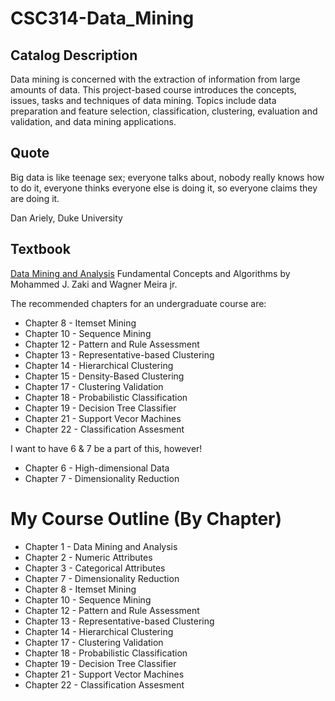 # CSC314-Data_Mining

## Catalog Description
Data mining is concerned with the extraction of information from large
amounts of data. This project-based course introduces the concepts,
issues, tasks and techniques of data mining. Topics include data
preparation and feature selection, classification, clustering,
evaluation and validation, and data mining applications.

## Quote
Big data is like teenage sex;
   everyone talks about,
nobody really knows how to do it,
everyone thinks everyone else is doing it,
so everyone claims they are doing it.

Dan Ariely, Duke University


## Textbook
[Data Mining and Analysis](http://www.dataminingbook.info/pmwiki.php)
Fundamental Concepts and Algorithms by Mohammed J. Zaki and Wagner Meira
jr.

The recommended chapters for an undergraduate course are:
* Chapter 8 - Itemset Mining
* Chapter 10 - Sequence Mining
* Chapter 12 - Pattern and Rule Assessment
* Chapter 13 - Representative-based Clustering
* Chapter 14 - Hierarchical Clustering
* Chapter 15 - Density-Based Clustering
* Chapter 17 - Clustering Validation
* Chapter 18 - Probabilistic Classification
* Chapter 19 - Decision Tree Classifier
* Chapter 21 - Support Vecor Machines
* Chapter 22 - Classification Assesment

I want to have 6 & 7 be a part of this, however!
* Chapter 6 - High-dimensional Data
* Chapter 7 - Dimensionality Reduction


# My Course Outline (By Chapter) 
* Chapter 1 - Data Mining and Analysis
* Chapter 2 - Numeric Attributes
* Chapter 3 - Categorical Attributes
* Chapter 7 - Dimensionality Reduction
* Chapter 8 - Itemset Mining
* Chapter 10 - Sequence Mining
* Chapter 12 - Pattern and Rule Assessment
* Chapter 13 - Representative-based Clustering
* Chapter 14 - Hierarchical Clustering
* Chapter 17 - Clustering Validation
* Chapter 18 - Probabilistic Classification
* Chapter 19 - Decision Tree Classifier
* Chapter 21 - Support Vector Machines
* Chapter 22 - Classification Assesment
